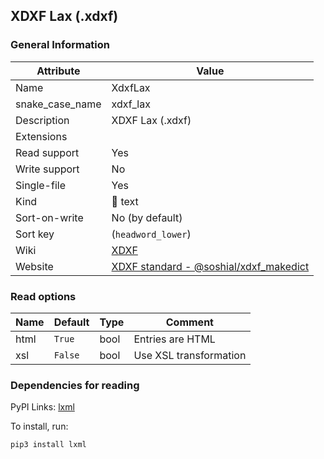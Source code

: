 ## XDXF Lax (.xdxf)

### General Information

| Attribute       | Value                                                                                                          |
| --------------- | -------------------------------------------------------------------------------------------------------------- |
| Name            | XdxfLax                                                                                                        |
| snake_case_name | xdxf_lax                                                                                                       |
| Description     | XDXF Lax (.xdxf)                                                                                               |
| Extensions      |                                                                                                                |
| Read support    | Yes                                                                                                            |
| Write support   | No                                                                                                             |
| Single-file     | Yes                                                                                                            |
| Kind            | 📝 text                                                                                                         |
| Sort-on-write   | No (by default)                                                                                                |
| Sort key        | (`headword_lower`)                                                                                             |
| Wiki            | [XDXF](https://en.wikipedia.org/wiki/XDXF)                                                                     |
| Website         | [XDXF standard - @soshial/xdxf_makedict](https://github.com/soshial/xdxf_makedict/tree/master/format_standard) |

### Read options

| Name | Default | Type | Comment                |
| ---- | ------- | ---- | ---------------------- |
| html | `True`  | bool | Entries are HTML       |
| xsl  | `False` | bool | Use XSL transformation |

### Dependencies for reading

PyPI Links: [lxml](https://pypi.org/project/lxml)

To install, run:

```sh
pip3 install lxml
```
